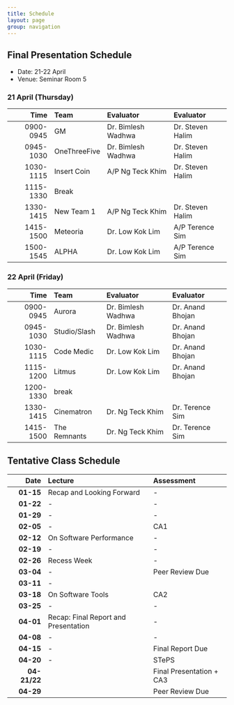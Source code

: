 ```yaml
---
title: Schedule
layout: page
group: navigation
---
```


## Final Presentation Schedule

* Date: 21-22 April
* Venue: Seminar Room 5


### 21 April (Thursday)

| Time | Team | Evaluator | Evaluator |
|-----:|:----------|:----------|:-----|
| 0900-0945 | GM | Dr. Bimlesh Wadhwa| Dr. Steven Halim| 
| 0945-1030 | OneThreeFive | Dr. Bimlesh Wadhwa | Dr. Steven Halim| 
| 1030-1115 | Insert Coin | A/P Ng Teck Khim| Dr. Steven Halim| 
| 1115-1330 | Break | | | 
| 1330-1415 | New Team 1 | A/P Ng Teck Khim | Dr. Steven Halim| 
| 1415-1500 | Meteoria | Dr. Low Kok Lim| A/P Terence Sim| 
| 1500-1545 | ALPHA | Dr. Low Kok Lim| A/P Terence Sim| 

### 22 April (Friday)

| Time | Team | Evaluator | Evaluator |
|-----:|:----------|:----------|:-----|
| 0900-0945 | Aurora | Dr. Bimlesh Wadhwa | Dr. Anand Bhojan | 
| 0945-1030 | Studio/Slash | Dr. Bimlesh Wadhwa| Dr. Anand Bhojan | 
| 1030-1115 | Code Medic | Dr. Low Kok Lim | Dr. Anand Bhojan | 
| 1115-1200 | Litmus | Dr. Low Kok Lim | Dr. Anand Bhojan | 
| 1200-1330| break |||
| 1330-1415 | Cinematron | Dr. Ng Teck Khim| Dr. Terence Sim| 
| 1415-1500 | The Remnants| Dr. Ng Teck Khim| Dr. Terence Sim| 


## Tentative Class Schedule

| Date | Lecture | Assessment |
|-----:|:--------|:-----------|
| **01-15** | Recap and Looking Forward | - | 
| **01-22** | - | -| 
| **01-29** | - | -|
| **02-05** | - | CA1 |  
| **02-12** | On Software Performance | - |
| **02-19** | - |- |  
| **02-26** | Recess Week |- | 
| **03-04** | - | Peer Review Due | 
| **03-11** | - | | 
| **03-18** | On Software Tools | CA2 |  
| **03-25** | - | - |  
| **04-01** | Recap: Final Report and Presentation | - | 
| **04-08** | - | - |  
| **04-15** | - | Final Report Due  |  
| **04-20** | - | STePS |  
| **04-21/22** |  | Final Presentation + CA3 |
| **04-29** |  | Peer Review Due |


